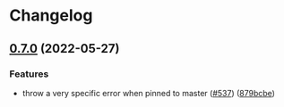 # Changelog

## [0.7.0](https://www.github.com/google-github-actions/setup-gcloud/compare/v0.6.0...v0.7.0) (2022-05-27)


### Features

* throw a very specific error when pinned to master ([#537](https://www.github.com/google-github-actions/setup-gcloud/issues/537)) ([879bcbe](https://www.github.com/google-github-actions/setup-gcloud/commit/879bcbe99bb4b3790753d427a738a7c81df6d62e))
